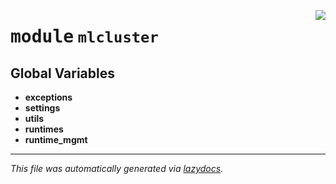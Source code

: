 <!-- markdownlint-disable -->

<a href="../src/mlcluster/__init__.py#L0"><img align="right" style="float:right;" src="https://img.shields.io/badge/-source-cccccc?style=flat-square"></a>

# <kbd>module</kbd> `mlcluster`




**Global Variables**
---------------
- **exceptions**
- **settings**
- **utils**
- **runtimes**
- **runtime_mgmt**




---

_This file was automatically generated via [lazydocs](https://github.com/khulnasoft/lazydocs)._
